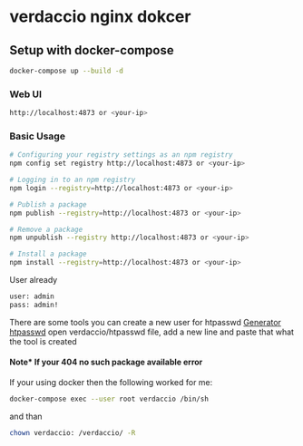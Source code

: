 # verdaccio nginx dokcer

## Setup with docker-compose

```bash
docker-compose up --build -d
```

### Web UI

```bash
http://localhost:4873 or <your-ip>
```

### Basic Usage

```bash
# Configuring your registry settings as an npm registry
npm config set registry http://localhost:4873 or <your-ip>
```

```bash
# Logging in to an npm registry
npm login --registry=http://localhost:4873 or <your-ip>
```

```bash
# Publish a package
npm publish --registry=http://localhost:4873 or <your-ip>
```

```bash
# Remove a package
npm unpublish --registry http://localhost:4873 or <your-ip>
```

```bash
# Install a package
npm install --registry=http://localhost:4873 or <your-ip>
```

User already

 ```bash
 user: admin
 pass: admin!
```

There are some tools you can create a new user for htpasswd
[Generator htpasswd](http://www.htaccesstools.com/htpasswd-generator/)
open verdaccio/htpasswd file, add a new line and paste that what the tool is created

#### Note* If your 404 no such package available error

If your using docker then the following worked for me:

```bash
docker-compose exec --user root verdaccio /bin/sh
```

and than

```bash
chown verdaccio: /verdaccio/ -R
```
